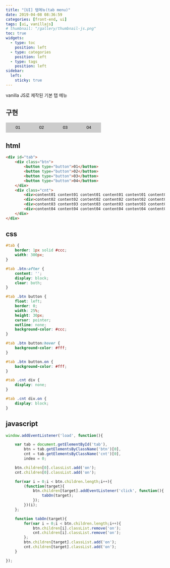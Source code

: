 ```yaml
---
title: "[UI] 탭메뉴(tab menu)"
date: 2019-04-08 08:36:59
categories: [front-end, ui]
tags: [ui, vanillajs]
# thumbnail: "/gallery/thumbnail-js.png"
toc: true
widgets:
  - type: toc
    position: left
  - type: categories
    position: left
  - type: tags
    position: left
sidebar:
  left:
    sticky: true
---
```


vanilla JS로 제작된 기본 탭 메뉴

<!-- more -->

## 구현

<script>
window.addEventListener('load', function(){

    var tab = document.getElementById('tab'),
        btn = tab.getElementsByClassName('btn')[0],
        cnt = tab.getElementsByClassName('cnt')[0],
        index = 0;

    btn.children[0].classList.add('on');
    cnt.children[0].classList.add('on');

    for(var i = 0;i < btn.children.length;i++){
        (function(target){
            btn.children[target].addEventListener('click', function(){
                tabOn(target);
            });
        })(i);
    };

    function tabOn(target){
        for(var i = 0;i < btn.children.length;i++){
            btn.children[i].classList.remove('on');
            cnt.children[i].classList.remove('on');
        };
        btn.children[target].classList.add('on');
        cnt.children[target].classList.add('on');
    }

});
</script>
<style>
.uiWrap * {
    margin: 0;
    padding: 0;
}

.uiWrap ul li:before, 
.uiWrap ol li:before {
    display:none;
}

#tab {
    border: 1px solid #ccc;
    width: 300px;
}

#tab .btn:after {
    content: '';
    display: block;
    clear: both;
}

#tab .btn button {
    float: left;
    border: 0;
    width: 25%;
    height: 30px;
    cursor: pointer;
    outline: none;
    background-color: #ccc;
}

#tab .btn button:hover {
    background-color: #fff;
}

#tab .btn button.on {
    background-color: #fff;
}

#tab .cnt div {
    display: none;
}

#tab .cnt div.on {
    display: block;
}
</style>
<div class="uiWrap">
    <div id="tab">
        <div class="btn">
            <button type="button">01</button>
            <button type="button">02</button>
            <button type="button">03</button>
            <button type="button">04</button>
        </div>
        <div class="cnt">
            <div>content01 content01 content01 content01 content01 content01 content01 content01 content01 content01</div>
            <div>content02 content02 content02 content02 content02 content02 content02 content02 content02 content02</div>
            <div>content03 content03 content03 content03 content03 content03 content03 content03 content03 content03</div>
            <div>content04 content04 content04 content04 content04 content04 content04 content04 content04 content04</div>
        </div>
    </div>
</div>

## html

```html
<div id="tab">
    <div class="btn">
        <button type="button">01</button>
        <button type="button">02</button>
        <button type="button">03</button>
        <button type="button">04</button>
    </div>
    <div class="cnt">
        <div>content01 content01 content01 content01 content01 content01 content01 content01 content01 content01</div>
        <div>content02 content02 content02 content02 content02 content02 content02 content02 content02 content02</div>
        <div>content03 content03 content03 content03 content03 content03 content03 content03 content03 content03</div>
        <div>content04 content04 content04 content04 content04 content04 content04 content04 content04 content04</div>
    </div>
</div>
```

## css

```css
#tab {
    border: 1px solid #ccc;
    width: 300px;
}

#tab .btn:after {
    content: '';
    display: block;
    clear: both;
}

#tab .btn button {
    float: left;
    border: 0;
    width: 25%;
    height: 30px;
    cursor: pointer;
    outline: none;
    background-color: #ccc;
}

#tab .btn button:hover {
    background-color: #fff;
}

#tab .btn button.on {
    background-color: #fff;
}

#tab .cnt div {
    display: none;
}

#tab .cnt div.on {
    display: block;
}
```

## javascript

```javascript
window.addEventListener('load', function(){

    var tab = document.getElementById('tab'),
        btn = tab.getElementsByClassName('btn')[0],
        cnt = tab.getElementsByClassName('cnt')[0],
        index = 0;

    btn.children[0].classList.add('on');
    cnt.children[0].classList.add('on');

    for(var i = 0;i < btn.children.length;i++){
        (function(target){
            btn.children[target].addEventListener('click', function(){
                tabOn(target);
            });
        })(i);
    };

    function tabOn(target){
        for(var i = 0;i < btn.children.length;i++){
            btn.children[i].classList.remove('on');
            cnt.children[i].classList.remove('on');
        };
        btn.children[target].classList.add('on');
        cnt.children[target].classList.add('on');
    }

});
```

<script src="https://ads-partners.coupang.com/g.js"></script>
<script>new PartnersCoupang.G({ id:390604 });</script>
